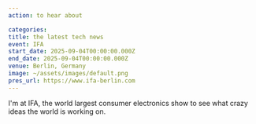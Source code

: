 ```yaml
---
action: to hear about

categories:
title: the latest tech news
event: IFA
start_date: 2025-09-04T00:00:00.000Z
end_date: 2025-09-04T00:00:00.000Z
venue: Berlin, Germany
image: ~/assets/images/default.png
pres_url: https://www.ifa-berlin.com
---
```


I'm at IFA, the world largest consumer electronics show to see what crazy ideas the world is working on.
